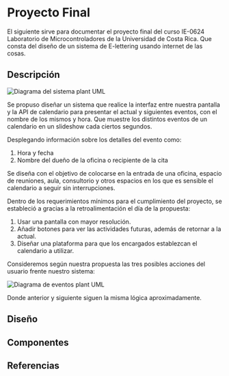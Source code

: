 # Proyecto Final

El siguiente sirve para documentar el proyecto final del curso IE-0624 Laboratorio de Microcontroladores de la Universidad de Costa Rica. Que consta del diseño de un sistema de E-lettering usando internet de las cosas.

## Descripción 

![Diagrama del sistema plant UML](https://www.plantuml.com/plantuml/png/RLB1QXj13BtFLuWzjGTJw24KOqpYn8L2qvgQq8F9GPvHDyApeqKpOq9BFwha4_nZdUnipPPaJrgzfwSdZIvZGasvyoPnyWGtZArYX-38mvPZeX9lLFfCCKd9mfPEVz3pJxHyUWgmzcIJbeWj6XCF77ei0c2bwoLGIF3BGFbMQ0-jIWxkMhmeVERs8QryfegAEjAAtA0U1k2tCNsfmfQW6QqqezhkIbtc870Nv1uMYuwjYfMGL3mwqUKIAk_szEIo5rXlDn_UNrmyS-C3atU50IDdWo6Xz_WCqcISiyXAaWIAh-758zea2dSnex80HcZ6k85_u3fOr1PTXSz_ZJ6xaNiFizboqcaEwyVUYoBGaKAIE64kPhEfwJbytKVI8u97wCUqcMweYh_SnHokIxV7uHs_yqSsBob3uPUyfy5IE3BgkszaUSyA3eilU7Er-VJsjNPJXxSIaw82Xn-YNJqTSvvsu4yLQhDIuUeXvZgwsPrNLxRmdxEOSE_94bZq5Dp0lYn1kUo_)

Se propuso diseñar un sistema que realice la interfaz entre nuestra pantalla y la API de calendario para presentar el actual y siguientes eventos, con el nombre de los mismos y hora. Que muestre los distintos eventos de un calendario en un slideshow cada ciertos segundos.

Desplegando información sobre los detalles del evento como:
1. Hora y fecha
2. Nombre del dueño de la oficina o recipiente de la cita

Se diseña con el objetivo de colocarse en la entrada de una oficina, espacio de reuniones, aula, consultorio y otros espacios en los que es sensible el calendario a seguir sin interrupciones.

Dentro de los requerimientos mínimos para el cumplimiento del proyecto, se estableció a gracias a la retroalimentación el día de la propuesta:
1. Usar una pantalla con mayor resolución.
2. Añadir botones para ver las actividades futuras, además de retornar a la actual.
3. Diseñar una plataforma para que los encargados establezcan el calendario a utilizar.

Consideremos según nuestra propuesta las tres posibles acciones del usuario frente nuestro sistema:

![Diagrama de eventos plant UML](https://www.plantuml.com/plantuml/png/fLJDRYD54BxFKvJ21QGr4HmMY1IqzYG1Ix5bnNZXa4kbfsoQzC_GtME84G_3aGC7n2FunQZkQTipkqE2j3bCnbDVLttrrTVrnWTqeT6gy8_IrEXGWwUV6pA2uBS2-6_idFsbjCewk2AgbuzF4zLG6nB1kebr5RbXmArSqwqqrCKyl1T4yRXnjZ5L2_Xe_DLLUNMJCEcnO8fIo1fDUAPO3_PEoYjRRSWD8M-i2NFK15DTemX3uQNS4NpsnL2eJ_Ztei2e2AnyWqxQeZwXuMp1JrGApm0zhARzuDXLZJGsnMPbFpOZRPt4UtDh1QeMSZthOwwNYoy_V_qw1UVNtxsJV36zDoKgCbMabK3yhIWkBs5g68PAxb38_Jy6BY-BMGcZhsEM2oYjMSjDun2-bpUou6ynn6TJY4J0Wd_0g8Tt6a5mzDUOi7TcQHLN2yWUiEmna6rng0XeIoPOtqytIR1E60GvWOPV47wqJ8lrRb3b8b6M2nWhZO8CGZo21hlPZGq4TakkXKwQzPhVXNIYKUWYQvWVmFU6nICFJvp0ryt-JyylAbTCsirnIvkiMvfDL2_FFj9PSSiBHrvQPd6sP24bPwQpw1AvnK3H1gjfObwoEhJ_ctCys10J-WFyY6PGdWsJFubvGcRc1OTXb9FUKR0kYU0h0jrQ2LHa6vDbbkFKbDmnJlfQuLDHKRVigXrAxkq2PWtvu0PALzJjhQjt-QgbNJPeAWjfXccQEarJyLFl_t0RCXI51dKQeB2Qp2u3VMxRWMbeQncBqHXnTNNEl0Ahjh9AfJZrqJ-1T6qTAfr8Sq4FYdwAZlgqA505A2EbD6Yr_qlBG7qkQGbqBiZ045fl9s3N-z_m-tccSTx1z0m_RrlAi1JlMJkFwIIDZXuracAVjVKocR7WdycWIsc4i-PukHVa-7yb1KQdAcjhAB52-06qD4slOcRzba-i8rwWVf1CxUFfUZIp5N-aQXJpqoVfKDJkMtpAroDLj8RQXE-rUPsdeLCYWLMk_6A_HnI73zTcRaDBqSiiN2QHE7E_fqC3Ve-7F1WIvAEr4vQKfwXTRdgmYLGN3agqnqnrLFwE13Dnt5dqpzkM_RFheQNqltP3xk-_5iEayGBxKaHhPzLXtP2B3d_9qkb-dPoM-y7dZPtHvxdiiC7XeRVNXvn-HwHhXRlU4gWL1KmI3ssuViCVljlw-VgBxGsJQBJw5m00)

Donde anterior y siguiente siguen la misma lógica aproximadamente.

## Diseño


## Componentes 

## Referencias
